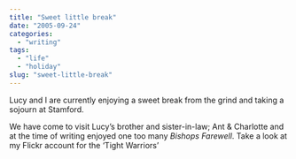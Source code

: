 ```yaml
---
title: "Sweet little break"
date: "2005-09-24"
categories:
  - "writing"
tags:
  - "life"
  - "holiday"
slug: "sweet-little-break"
---
```


<!-- ![Ant The Man](/images/46198430_6596d3b20f_m.jpg) -->

Lucy and I are currently enjoying a sweet break from the grind and taking a sojourn at Stamford.

We have come to visit Lucy’s brother and sister-in-law; Ant & Charlotte and at the time of writing enjoyed one too many _Bishops Farewell_. Take a look at my Flickr account for the ‘Tight Warriors’
